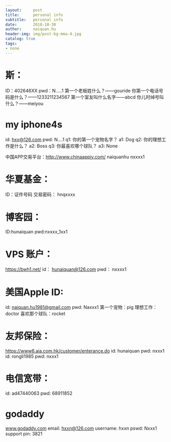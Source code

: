 ```yaml
---
layout:     post
title:      personal info
subtitle:   personal info
date:       2018-10-30
author:     naiquan.hu
header-img: img/post-bg-mma-4.jpg
catalog: true
tags:
- none
---
```



# 斯：
ID：402646XX
pwd：N.....1
第一个老板姓什么？——gouride
你第一个电话号码是什么？——1233211234567
第一个室友叫什么名字——abcd
你儿时绰号叫什么？——meiyou 


# my iphone4s
id: hxx@126.com
pwd: N....1
q1: 你的第一个宠物名字？
a1: Dog
q2: 你的理想工作是什么？
a2: Boss
q3: 你最喜欢哪个球队？
a3: None

中国APP交易平台：http://www.chinaappjy.com/
naiquanhu  nxxxx1 

# 华夏基金：
ID：证件号码
交易密码： hnqxxxx

# 博客园：
ID:hunaiquan
pwd:nxxxx_1xx1

# VPS 账户：
https://bwh1.net/
id： hunaiquan@126.com 
pwd： nxxxx1 

# 美国Apple ID:
id: naiquan.hu1981@gmail.com
pwd: Naxxx1
第一个宠物：pig
理想工作：doctor
喜欢那个球队：rocket

# 友邦保险：
https://www6.aia.com.hk/customer/enterance.do
id: hunaiquan
pwd: nxxx1
id: rongli1985
pwd: nxxx1

# 电信宽带：
id: ad47440063
pwd: 68911852

# godaddy
www.godaddy.com
email: hxxn@126.com
username: hxxn
pswd: Nxxx1
support pin: 3821